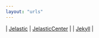 ```yaml
---
layout: "urls"
---
```


| [Jelastic](https://jelastic.com/) | [JelasticCenter](https://docs.jelastic.com/) |
| [Jekyll](https://jekyll.vlsm.org/) |

